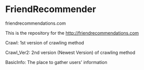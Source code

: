 # FriendRecommender
friendrecommendations.com

This is the repository for the http://friendrecommendations.com

Crawl: 1st version of crawling method

Crawl_Ver2: 2nd version (Newest Version) of crawling method

BasicInfo: The place to gather users' information
